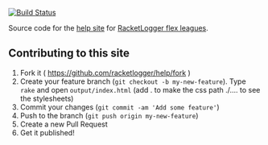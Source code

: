 
[![Build Status](https://travis-ci.org/racketlogger/help.svg)](https://travis-ci.org/racketlogger/help)

Source code for the [help site](http://help.racketlogger.com/) for [RacketLogger flex leagues](http://www.racketlogger.com/).

## Contributing to this site

1. Fork it ( https://github.com/racketlogger/help/fork )
2. Create your feature branch (`git checkout -b my-new-feature`). Type `rake` and open `output/index.html` (add . to make the css path ./.... to see the stylesheets)
3. Commit your changes (`git commit -am 'Add some feature'`)
4. Push to the branch (`git push origin my-new-feature`)
5. Create a new Pull Request
6. Get it published!

